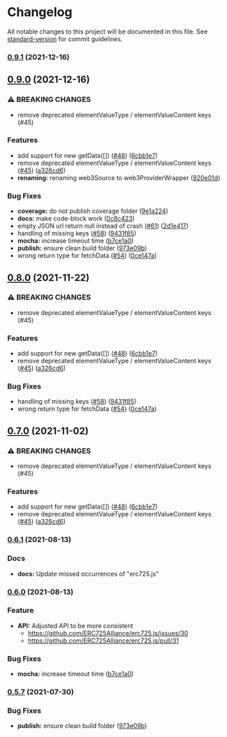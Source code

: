 # Changelog

All notable changes to this project will be documented in this file. See [standard-version](https://github.com/conventional-changelog/standard-version) for commit guidelines.

### [0.9.1](https://github.com/ERC725Alliance/erc725.js/compare/v0.9.0...v0.9.1) (2021-12-16)

## [0.9.0](https://github.com/ERC725Alliance/erc725.js/compare/v0.2.0...v0.9.0) (2021-12-16)


### ⚠ BREAKING CHANGES

* remove deprecated elementValueType / elementValueContent keys (#45)

### Features

* add support for new getData([]) ([#48](https://github.com/ERC725Alliance/erc725.js/issues/48)) ([6cbb1e7](https://github.com/ERC725Alliance/erc725.js/commit/6cbb1e76e3df8b862ee35e436aaddea24f86e2ea))
* remove deprecated elementValueType / elementValueContent keys ([#45](https://github.com/ERC725Alliance/erc725.js/issues/45)) ([a326cd6](https://github.com/ERC725Alliance/erc725.js/commit/a326cd6560a8a9de6c68db61c919c07f4f71e3d5))
* **renaming:** renaming web3Source to web3ProviderWrapper ([920e01d](https://github.com/ERC725Alliance/erc725.js/commit/920e01d0539acf584d56a8eca51c20c996bde088))


### Bug Fixes

* **coverage:** do not publish coverage folder ([9e1a224](https://github.com/ERC725Alliance/erc725.js/commit/9e1a224cbbd04f6fdcae8a70e17d17d676003c56))
* **docs:** make code-block work ([0c8c423](https://github.com/ERC725Alliance/erc725.js/commit/0c8c423bd64e1115ed2cd0a50b0d147f2141f66d))
* empty JSON url return null instead of crash ([#61](https://github.com/ERC725Alliance/erc725.js/issues/61)) ([2d1e417](https://github.com/ERC725Alliance/erc725.js/commit/2d1e417facbc9b2c5b1f4fae62d46b498f3f7603))
* handling of missing keys ([#58](https://github.com/ERC725Alliance/erc725.js/issues/58)) ([9431f85](https://github.com/ERC725Alliance/erc725.js/commit/9431f85dd62785305f5b32ca6c4a4e9e3c9b788d))
* **mocha:** increase timeout time ([b7ce1a0](https://github.com/ERC725Alliance/erc725.js/commit/b7ce1a07711b8251f4447d613c4c5a522b5e263f))
* **publish:** ensure clean build folder ([973e09b](https://github.com/ERC725Alliance/erc725.js/commit/973e09b936277c254fdc9c15d4d5d89fc4dc05ed))
* wrong return type for fetchData ([#54](https://github.com/ERC725Alliance/erc725.js/issues/54)) ([0ce147a](https://github.com/ERC725Alliance/erc725.js/commit/0ce147ac0774a3ec0b404896da02b923bbfbd09c))

## [0.8.0](https://github.com/ERC725Alliance/erc725.js/compare/v0.6.2-beta.4...v0.8.0) (2021-11-22)


### ⚠ BREAKING CHANGES

* remove deprecated elementValueType / elementValueContent keys (#45)

### Features

* add support for new getData([]) ([#48](https://github.com/ERC725Alliance/erc725.js/issues/48)) ([6cbb1e7](https://github.com/ERC725Alliance/erc725.js/commit/6cbb1e76e3df8b862ee35e436aaddea24f86e2ea))
* remove deprecated elementValueType / elementValueContent keys ([#45](https://github.com/ERC725Alliance/erc725.js/issues/45)) ([a326cd6](https://github.com/ERC725Alliance/erc725.js/commit/a326cd6560a8a9de6c68db61c919c07f4f71e3d5))


### Bug Fixes

* handling of missing keys ([#58](https://github.com/ERC725Alliance/erc725.js/issues/58)) ([9431f85](https://github.com/ERC725Alliance/erc725.js/commit/9431f85dd62785305f5b32ca6c4a4e9e3c9b788d))
* wrong return type for fetchData ([#54](https://github.com/ERC725Alliance/erc725.js/issues/54)) ([0ce147a](https://github.com/ERC725Alliance/erc725.js/commit/0ce147ac0774a3ec0b404896da02b923bbfbd09c))

## [0.7.0](https://github.com/ERC725Alliance/erc725.js/compare/v0.6.2-beta.4...v0.7.0) (2021-11-02)


### ⚠ BREAKING CHANGES

* remove deprecated elementValueType / elementValueContent keys (#45)

### Features

* add support for new getData([]) ([#48](https://github.com/ERC725Alliance/erc725.js/issues/48)) ([6cbb1e7](https://github.com/ERC725Alliance/erc725.js/commit/6cbb1e76e3df8b862ee35e436aaddea24f86e2ea))
* remove deprecated elementValueType / elementValueContent keys ([#45](https://github.com/ERC725Alliance/erc725.js/issues/45)) ([a326cd6](https://github.com/ERC725Alliance/erc725.js/commit/a326cd6560a8a9de6c68db61c919c07f4f71e3d5))

### [0.6.1](https://github.com/ERC725Alliance/erc725.js/compare/v0.6.0...v0.6.1) (2021-08-13)

### Docs

- **docs:** Update missed occurrences of "erc725.js"

### [0.6.0](https://github.com/ERC725Alliance/erc725.js/compare/v0.5.7...v0.6.0) (2021-08-13)

### Feature

- **API:** Adjusted API to be more consistent
  - https://github.com/ERC725Alliance/erc725.js/issues/30
  - https://github.com/ERC725Alliance/erc725.js/pull/31

### Bug Fixes

- **mocha:** increase timeout time ([b7ce1a0](https://github.com/ERC725Alliance/erc725.js/commit/b7ce1a07711b8251f4447d613c4c5a522b5e263f))

### [0.5.7](https://github.com/ERC725Alliance/erc725.js/compare/v0.2.0...v0.5.7) (2021-07-30)

### Bug Fixes

- **publish:** ensure clean build folder ([973e09b](https://github.com/ERC725Alliance/erc725.js/commit/973e09b936277c254fdc9c15d4d5d89fc4dc05ed))
